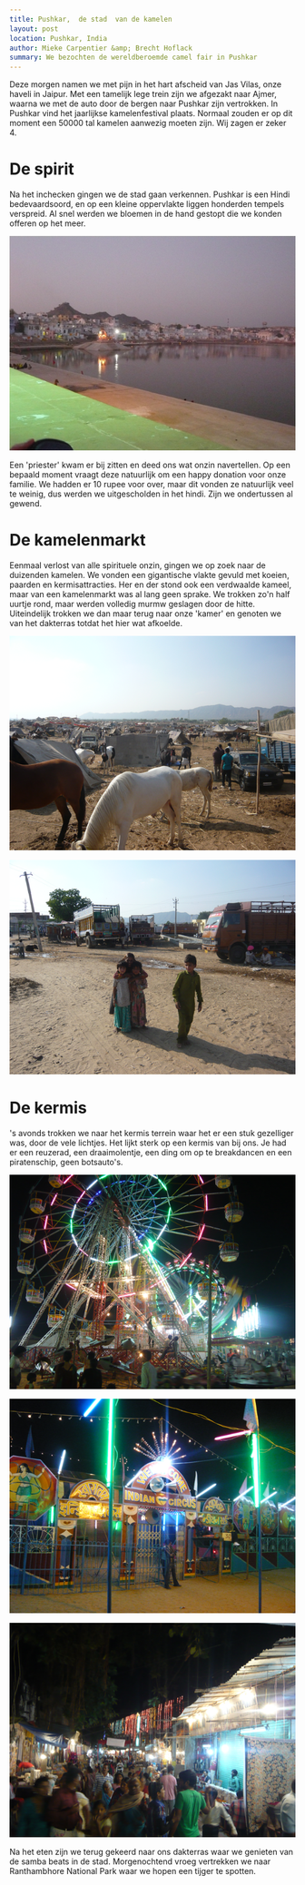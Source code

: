 ```yaml
---
title: Pushkar,  de stad  van de kamelen 
layout: post
location: Pushkar, India
author: Mieke Carpentier &amp; Brecht Hoflack
summary: We bezochten de wereldberoemde camel fair in Pushkar
---
```

Deze morgen namen we met pijn in het hart afscheid van Jas Vilas, onze haveli in Jaipur.  Met een tamelijk lege trein zijn we afgezakt naar Ajmer, waarna we met de auto door de bergen naar Pushkar zijn vertrokken. In Pushkar vind het jaarlijkse kamelenfestival plaats. Normaal zouden er op dit moment een 50000 tal kamelen aanwezig moeten zijn. Wij zagen er zeker 4.

# De spirit #
Na het inchecken gingen we de stad gaan verkennen.  Pushkar is een Hindi bedevaardsoord,  en op een kleine oppervlakte liggen honderden tempels verspreid.  Al snel werden we bloemen in de hand gestopt die we konden offeren op het meer.

![De trappen van het Pushkar meer](/images/2011-11-05/P1030270.JPG.png)

Een 'priester' kwam er bij zitten en deed ons wat onzin navertellen. Op een bepaald moment vraagt deze natuurlijk om een happy donation voor onze familie. We hadden er 10 rupee voor over, maar dit vonden ze natuurlijk veel te weinig, dus werden we uitgescholden in het hindi. Zijn we ondertussen al gewend.

# De kamelenmarkt #
Eenmaal verlost van alle spirituele onzin,  gingen we op zoek naar de duizenden kamelen.  We vonden een gigantische vlakte gevuld met koeien, paarden en kermisattracties.  Her en der stond ook een verdwaalde kameel,  maar van een kamelenmarkt was al lang geen sprake.  We trokken zo'n half uurtje rond,  maar werden volledig murmw geslagen door de hitte.  Uiteindelijk trokken we dan maar terug naar onze 'kamer' en genoten we van het dakterras totdat het hier wat afkoelde.

![Op zoek naar de kamelen](/images/2011-11-05/P1030260.JPG.png)

![Plaatselijke kinderen](/images/2011-11-05/P1030263.JPG.png)

# De kermis #	
's avonds trokken we naar het kermis terrein waar het er een stuk gezelliger was, door de vele lichtjes. Het lijkt sterk op een kermis van bij ons. Je had er een reuzerad, een draaimolentje, een ding om op te breakdancen en een piratenschip, geen botsauto's.

![Het reuzenrad](/images/2011-11-05/P1030284.JPG.png)

![Indian circus](/images/2011-11-05/P1030286.JPG.png)

![Gezellige Indische drukte](/images/2011-11-05/P1030287.JPG.png)

Na het eten zijn we terug gekeerd naar ons dakterras waar we genieten van de samba beats in de stad.  Morgenochtend vroeg vertrekken we naar Ranthambhore National Park waar we hopen een tijger te spotten.
